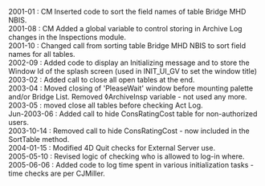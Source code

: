 2001-01 : CM Inserted code to sort the field names of table Bridge MHD NBIS.  2001-08 : CM Added a global variable to control storing in Archive Log changes in the Inspections module.  2001-10 : Changed call from sorting table Bridge MHD NBIS to sort field names for all tables.  2002-09 : Added code to display an Initializing message and to store the Window Id of the splash screen (used in INIT_UI_GV to set the window title)  2003-02 : Added call to close all open tables at the end.  2003-04 : Moved closing of 'PleaseWait' window before mounting palette and/or Bridge List.  Removed ◊ArchiveInsp variable - not used any more.  2003-05 : moved close all tables before checking Act Log.  Jun-2003-06 : Added call to hide ConsRatingCost table for non-authorized users.  2003-10-14 : Removed call to hide ConsRatingCost - now included in the SortTable method.  2004-01-15 : Modified 4D Quit checks for External Server use.  2005-05-10 : Revised logic of checking who is allowed to log-in where.  2005-06-06 : Added code to log time spent in various initialization tasks - time checks are per CJMiller.